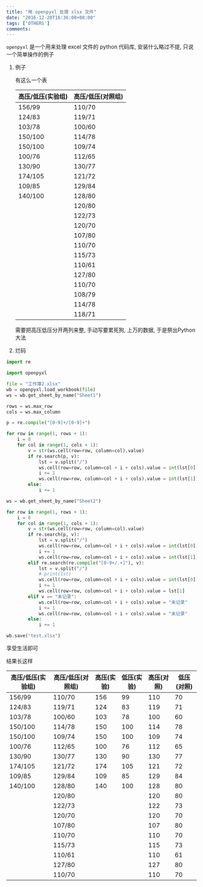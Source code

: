 ```yaml
---
title: "用 openpyxl 处理 xlsx 文件"
date: "2016-12-20T16:36:00+08:00"
tags: ['OTHERS']
comments: 
---
```



`openpyxl` 是一个用来处理 excel 文件的 python 代码库, 安装什么略过不提, 只说一个简单操作的例子

1. 例子

   有这么一个表

   | 高压/低压(实验组) | 高压/低压(对照组) |
   | ---------- | ---------- |
   | 156/99     | 110/70     |
   | 124/83     | 119/71     |
   | 103/78     | 100/60     |
   | 150/100    | 114/78     |
   | 150/100    | 109/74     |
   | 100/76     | 112/65     |
   | 130/90     | 130/77     |
   | 174/105    | 121/72     |
   | 109/85     | 129/84     |
   | 140/100    | 128/80     |
   |            | 120/80     |
   |            | 122/73     |
   |            | 120/70     |
   |            | 107/80     |
   |            | 110/70     |
   |            | 115/73     |
   |            | 110/61     |
   |            | 127/80     |
   |            | 110/70     |
   |            | 108/79     |
   |            | 114/78     |
   |            | 118/71     |

   需要把高压低压分开两列来整, 手动写要累死狗, 上万的数据, 于是祭出Python大法

2. 烂码

```python
import re

import openpyxl

file = "工作簿2.xlsx"
wb = openpyxl.load_workbook(file)
ws = wb.get_sheet_by_name("Sheet1")

rows = ws.max_row
cols = ws.max_column

p = re.compile("[0-9]+/[0-9]+")

for row in range(1, rows + 1):
    i = 0
    for col in range(1, cols + 1):
        v = str(ws.cell(row=row, column=col).value)
        if re.search(p, v):
            lst = v.split("/")
            ws.cell(row=row, column=col + i + cols).value = int(lst[0])
            i += 1
            ws.cell(row=row, column=col + i + cols).value = int(lst[1])
        else:
            i += 1

ws = wb.get_sheet_by_name("Sheet2")

for row in range(1, rows + 1):
    i = 0
    for col in range(1, cols + 1):
        v = str(ws.cell(row=row, column=col).value)
        if re.search(p, v):
            lst = v.split("/")
            ws.cell(row=row, column=col + i + cols).value = int(lst[0])
            i += 1
            ws.cell(row=row, column=col + i + cols).value = int(lst[1])
        elif re.search(re.compile("[0-9+/.+]"), v):
            lst = v.split("/")
            # print(lst)
            ws.cell(row=row, column=col + i + cols).value = int(lst[0])
            i += 1
            ws.cell(row=row, column=col + i + cols).value = lst[1]
        elif v == "未记录":
            ws.cell(row=row, column=col + i + cols).value = "未记录"
            i += 1
            ws.cell(row=row, column=col + i + cols).value = "未记录"
        else:
            i += 1

wb.save("test.xlsx")

```

享受生活即可

结果长这样

| 高压/低压(实验组) | 高压/低压(对照组) | 高压(实验) | 低压(实验) | 高压(对照) | 低压(对照) |
| ---------- | ---------- | ------ | ------ | ------ | ------ |
| 156/99     | 110/70     | 156    | 99     | 110    | 70     |
| 124/83     | 119/71     | 124    | 83     | 119    | 71     |
| 103/78     | 100/60     | 103    | 78     | 100    | 60     |
| 150/100    | 114/78     | 150    | 100    | 114    | 78     |
| 150/100    | 109/74     | 150    | 100    | 109    | 74     |
| 100/76     | 112/65     | 100    | 76     | 112    | 65     |
| 130/90     | 130/77     | 130    | 90     | 130    | 77     |
| 174/105    | 121/72     | 174    | 105    | 121    | 72     |
| 109/85     | 129/84     | 109    | 85     | 129    | 84     |
| 140/100    | 128/80     | 140    | 100    | 128    | 80     |
|            | 120/80     |        |        | 120    | 80     |
|            | 122/73     |        |        | 122    | 73     |
|            | 120/70     |        |        | 120    | 70     |
|            | 107/80     |        |        | 107    | 80     |
|            | 110/70     |        |        | 110    | 70     |
|            | 115/73     |        |        | 115    | 73     |
|            | 110/61     |        |        | 110    | 61     |
|            | 127/80     |        |        | 127    | 80     |
|            | 110/70     |        |        | 110    | 70     |

